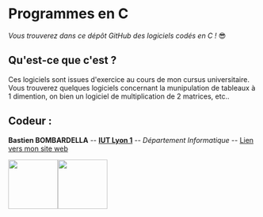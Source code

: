# Programmes en C
*Vous trouverez dans ce dépôt GitHub des logiciels codés en C !* 😎

## Qu'est-ce que c'est ?
Ces logiciels sont issues d'exercice au cours de mon cursus universitaire. Vous trouverez quelques logiciels concernant la munipulation de tableaux à 1 dimention, on bien un logiciel de multiplication de 2 matrices, etc..

## Codeur :
**Bastien BOMBARDELLA** -- [**IUT Lyon 1**](http://iut.univ-lyon1.fr) -- *Département Informatique* -- [Lien vers mon site web](https://www.bastienbc.fr/)
<div><img height="100px" src="https://avatars3.githubusercontent.com/u/62190797?s=400&u=a4dc8af553c4c87b096b51a285084b5887f43960&v=4"><a href="http://iut.univ-lyon1.fr"><img height="100px" src="https://iut.univ-lyon1.fr/uas/IUT2015/LOGO/logositeweb_72ppp.png"></a></div>

